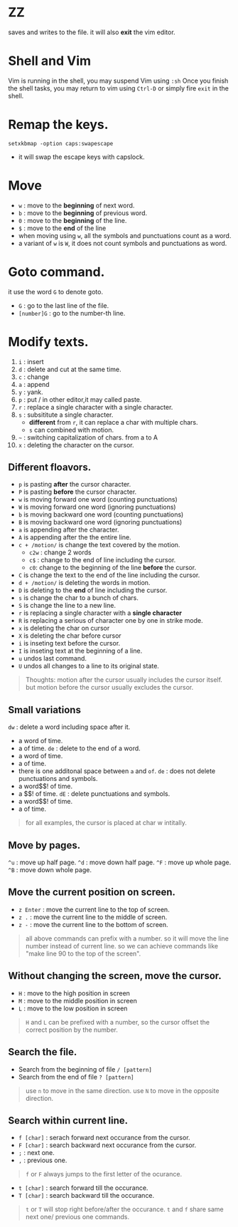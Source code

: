 # ZZ
saves and writes to the file.
it will also **exit** the vim editor.

# Shell and Vim
Vim is running in the shell, you may suspend Vim using
`:sh`
Once you finish the shell tasks, you may return to vim using
`Ctrl-D` or simply fire `exit` in the shell.

# Remap the keys.
`setxkbmap -option caps:swapescape`
* it will swap the escape keys with capslock.

# Move
* `w` : move to the **beginning** of next word. 
* `b` : move to the **beginning** of previous word.
* `0` : move to the **beginning** of the line.
* `$` : move to the **end** of the line
* when moving using `w`, all the symbols and punctuations count as a word.
* a variant of `w` is `W`, it does not count symbols and punctuations as word.

# Goto command.
it use the word `G` to denote goto.
* `G` : go to the last line of the file.
* `[number]G` : go to the number-th line.

# Modify texts.
1. `i` : insert
1. `d` : delete and cut at the same time.
1. `c` : change
1. `a` : append
1. `y` : yank.
1. `p` : put / in other editor,it may called paste.
1. `r` : replace a single character with a single character.
1. `s` : subsititute a single character.
	* **different** from `r`, it can replace a char with multiple chars.
	* `s` can combined with motion.
1. `~` : switching capitalization of chars. from a to A
1. `x` : deleting the character on the cursor.

## Different floavors.
* `p` is pasting **after** the cursor character.
* `P` is pasting **before** the cursor character.
* `w` is moving forward one word (counting punctuations)
* `W` is moving forward one word (ignoring punctuations)
* `b` is moving backward one word (counting punctuations)
* `B` is moving backward one word (ignoring punctuations)
* `a` is appending after the character.
* `A` is appending after the the entire line.
* `c + /motion/` is change the text covered by the motion.
	* `c2w` : change 2 words
	* `c$` : change to the end of line including the cursor.
	* `c0`: change to the beginning of the line **before** the cursor.
* `C` is change the text to the end of the line including the cursor.
* `d + /motion/` is deleting the words in motion.
* `D` is deleting to the **end** of line including the cursor.
* `s` is change the char to a bunch of chars.
* `S` is change the line to a new line.
* `r` is replacing a single character with a **single character**
* `R` is replacing a serious of character one by one in strike mode.
* `x` is deleting the char on cursor
* `X` is deleting the char before cursor
* `i` is inseting text before the cursor.
* `I` is inseting text at the beginning of a line.
* `u` undos last command.
* `U` undos all changes to a line to its original state.

> Thoughts: motion after the cursor usually includes the cursor itself. but motion before the cursor usually excludes the cursor. 

## Small variations
`dw` : delete a word including space after it.
* a word of time.
* a of time.
`de` : delete to the end of a word.
* a word of time.
* a  of time.
* there is one additonal space between `a` and `of`. 
`de` : does not delete punctuations and symbols.
* a word$$! of time.
* a $$! of time.
`dE` : delete punctuations and symbols.
* a word$$! of time.
* a  of time.
> for all examples, the cursor is placed at char w intitally.

## Move by pages.
`^u` : move up half page.
`^d` : move down half page.
`^F` : move up whole page.
`^B` : move down whole page.

## Move the current position on screen.
* `z Enter` : move the current line to the top of screen.
* `z .` : move the current line to the middle of screen.
* `z -` : move the current line to the bottom of screen. 

> all above commands can prefix with a number. so it will move the line number instead of current line.
> so we can achieve commands like "make line 90 to the top of the screen".

## Without changing the screen, move the cursor.
* `H` : move to the high position in screen
* `M` : move to the middle position in screen
* `L` : move to the low position in screen
> `H` and `L` can be prefixed with a number, so the cursor offset the correct position by the number.

## Search the file.
* Search from the beginning of file 
`/ [pattern]` 
* Search from the end of file 
`? [pattern]` 
> use `n` to move in the same direction. 
> use `N` to move in the opposite direction.

## Search within current line.
* `f [char]` : serach forward next occurance from the cursor.
* `F [char]` : search backward next occurance from the cursor.
* `;` : next one.
* `,` : previous one.
> `f` or `F` always jumps to the first letter of the ocurance.

* `t [char]` : search forward till the occurance.
* `T [char]` : search backward till the occurance.
> `t` or `T` will stop right before/after the occurance.
> `t` and `f` share same next one/ previous one commands.
